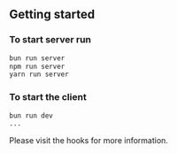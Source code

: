 ## Getting started
### To start server run
```bash
bun run server
npm run server
yarn run server
```

### To start the client
```bash
bun run dev
...
```

Please visit the hooks for more information.